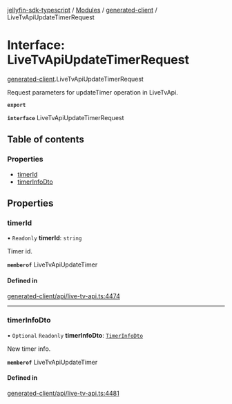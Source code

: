 [jellyfin-sdk-typescript](../README.md) / [Modules](../modules.md) / [generated-client](../modules/generated_client.md) / LiveTvApiUpdateTimerRequest

# Interface: LiveTvApiUpdateTimerRequest

[generated-client](../modules/generated_client.md).LiveTvApiUpdateTimerRequest

Request parameters for updateTimer operation in LiveTvApi.

**`export`**

**`interface`** LiveTvApiUpdateTimerRequest

## Table of contents

### Properties

- [timerId](generated_client.LiveTvApiUpdateTimerRequest.md#timerid)
- [timerInfoDto](generated_client.LiveTvApiUpdateTimerRequest.md#timerinfodto)

## Properties

### timerId

• `Readonly` **timerId**: `string`

Timer id.

**`memberof`** LiveTvApiUpdateTimer

#### Defined in

[generated-client/api/live-tv-api.ts:4474](https://github.com/thornbill/jellyfin-sdk-typescript/blob/46678c1/src/generated-client/api/live-tv-api.ts#L4474)

___

### timerInfoDto

• `Optional` `Readonly` **timerInfoDto**: [`TimerInfoDto`](generated_client.TimerInfoDto.md)

New timer info.

**`memberof`** LiveTvApiUpdateTimer

#### Defined in

[generated-client/api/live-tv-api.ts:4481](https://github.com/thornbill/jellyfin-sdk-typescript/blob/46678c1/src/generated-client/api/live-tv-api.ts#L4481)
